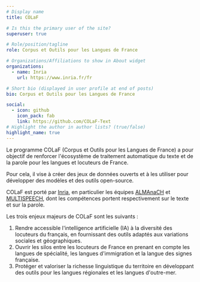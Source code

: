 ```yaml
---
# Display name
title: COLaF

# Is this the primary user of the site?
superuser: true

# Role/position/tagline
role: Corpus et Outils pour les Langues de France

# Organizations/Affiliations to show in About widget
organizations:
  - name: Inria
    url: https://www.inria.fr/fr

# Short bio (displayed in user profile at end of posts)
bio: Corpus et Outils pour les Langues de France

social:
  - icon: github
    icon_pack: fab
    link: https://github.com/COLaF-Text
# Highlight the author in author lists? (true/false)
highlight_name: true
---
```

Le programme COLaF (Corpus et Outils pour les Langues de France) a pour objectif de renforcer l'écosystème de traitement automatique du texte et de la parole pour les langues et locuteurs de France.

Pour cela, il vise à créer des jeux de données ouverts et à les utiliser pour développer des modèles et des outils open-source. 

COLaF est porté par [Inria](https://www.inria.fr/fr), en
particulier les équipes [ALMAnaCH](https://almanach.inria.fr/index-en.html) et [MULTISPEECH](https://team.inria.fr/multispeech/), dont les compétences
portent respectivement sur le texte et sur la parole.

Les trois enjeux majeurs de COLaF sont les suivants :
1. Rendre accessible l'intelligence artificielle (IA) à la diversité des locuteurs du
français, en fournissant des outils adaptés aux variations sociales et géographiques.
2. Ouvrir les silos entre les locuteurs de France en prenant en compte les langues de
spécialité, les langues d'immigration et la langue des signes française.
3. Protéger et valoriser la richesse linguistique du territoire en développant des outils
pour les langues régionales et les langues d'outre-mer.